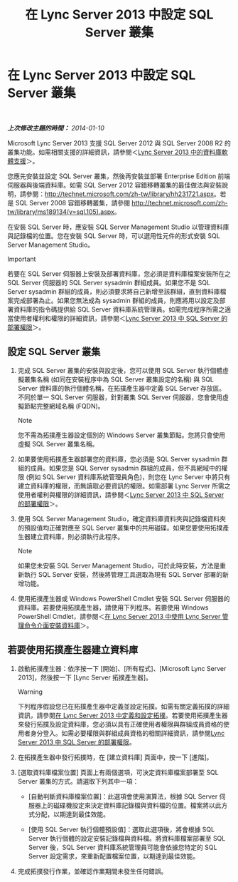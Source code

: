 ﻿---
title: 在 Lync Server 2013 中設定 SQL Server 叢集
TOCTitle: 在 Lync Server 2013 中設定 SQL Server 叢集
ms:assetid: d7b52ef1-573c-48ed-bb94-34e37b49645c
ms:mtpsurl: https://technet.microsoft.com/zh-tw/library/Dn383982(v=OCS.15)
ms:contentKeyID: 56559317
ms.date: 08/10/2015
mtps_version: v=OCS.15
ms.translationtype: HT
---

# 在 Lync Server 2013 中設定 SQL Server 叢集

 

_**上次修改主題的時間：** 2014-01-10_

Microsoft Lync Server 2013 支援 SQL Server 2012 與 SQL Server 2008 R2 的叢集功能。如需相關支援的詳細資訊，請參閱＜[Lync Server 2013 中的資料庫軟體支援](lync-server-2013-database-software-support.md)＞。

您應先安裝並設定 SQL Server 叢集，然後再安裝並部署 Enterprise Edition 前端伺服器與後端資料庫。如需 SQL Server 2012 容錯移轉叢集的最佳做法與安裝說明，請參閱：<http://technet.microsoft.com/zh-tw/library/hh231721.aspx>。若是 SQL Server 2008 容錯移轉叢集，請參閱 <http://technet.microsoft.com/zh-tw/library/ms189134(v=sql.105).aspx>。

在安裝 SQL Server 時，應安裝 SQL Server Management Studio 以管理資料庫與記錄檔的位置。您在安裝 SQL Server 時，可以選用性元件的形式安裝 SQL Server Management Studio。

> [!IMPORTANT]  
> 若要在 SQL Server 伺服器上安裝及部署資料庫，您必須是資料庫檔案安裝所在之 SQL Server 伺服器的 SQL Server sysadmin 群組成員。如果您不是 SQL Server sysadmin 群組的成員，則必須要求將自己新增至該群組，直到資料庫檔案完成部署為止。如果您無法成為 sysadmin 群組的成員，則應將用以設定及部署資料庫的指令碼提供給 SQL Server 資料庫系統管理員。如需完成程序所需之適當使用者權利和權限的詳細資訊，請參閱＜<a href="lync-server-2013-deployment-permissions-for-sql-server.md">Lync Server 2013 中 SQL Server 的部署權限</a>＞。



## 設定 SQL Server 叢集

1.  完成 SQL Server 叢集的安裝與設定後，您可以使用 SQL Server 執行個體虛擬叢集名稱 (如同在安裝程序中為 SQL Server 叢集設定的名稱) 與 SQL Server 資料庫的執行個體名稱，在拓撲產生器中定義 SQL Server 存放區。不同於單一 SQL Server 伺服器，針對叢集 SQL Server 伺服器，您會使用虛擬節點完整網域名稱 (FQDN)。
    
    > [!NOTE]  
    > 您不需為拓撲產生器設定個別的 Windows Server 叢集節點。您將只會使用虛擬 SQL Server 叢集名稱。
    


2.  如果要使用拓撲產生器部署您的資料庫，您必須是 SQL Server sysadmin 群組的成員。如果您是 SQL Server sysadmin 群組的成員，但不具網域中的權限 (例如 SQL Server 資料庫系統管理員角色)，則您在 Lync Server 中將只有建立資料庫的權限，而無讀取必要資訊的權限。如需部署 Lync Server 所需之使用者權利與權限的詳細資訊，請參閱＜[Lync Server 2013 中 SQL Server 的部署權限](lync-server-2013-deployment-permissions-for-sql-server.md)＞。

3.  使用 SQL Server Management Studio，確定資料庫資料夾與記錄檔資料夾的預設值均正確對應至 SQL Server 叢集中的共用磁碟。如果您要使用拓撲產生器建立資料庫，則必須執行此程序。
    
    > [!NOTE]  
    > 如果您未安裝 SQL Server Management Studio，可於此時安裝，方法是重新執行 SQL Server 安裝，然後將管理工具選取為現有 SQL Server 部署的新增功能。
    


4.  使用拓撲產生器或 Windows PowerShell Cmdlet 安裝 SQL Server 伺服器的資料庫。若要使用拓撲產生器，請使用下列程序。若要使用 Windows PowerShell Cmdlet，請參閱＜[在 Lync Server 2013 中使用 Lync Server 管理命令介面安裝資料庫](lync-server-2013-database-installation-using-lync-server-management-shell.md)＞。

## 若要使用拓撲產生器建立資料庫

1.  啟動拓撲產生器：依序按一下 \[開始\]、\[所有程式\]、\[Microsoft Lync Server 2013\]，然後按一下 \[Lync Server 拓撲產生器\]。
    
    > [!WARNING]
    > 下列程序假設您已在拓撲產生器中定義並設定拓撲。如需有關定義拓撲的詳細資訊，請參閱<a href="lync-server-2013-defining-and-configuring-the-topology.md">在 Lync Server 2013 中定義和設定拓撲</a>。若要使用拓撲產生器來發行拓撲及設定資料庫，您必須以具有正確使用者權限與群組成員資格的使用者身分登入。如需必要權限與群組成員資格的相關詳細資訊，請參閱<a href="lync-server-2013-deployment-permissions-for-sql-server.md">Lync Server 2013 中 SQL Server 的部署權限</a>。


2.  在拓撲產生器中發行拓撲時，在 \[建立資料庫\] 頁面中，按一下 \[進階\]。

3.  \[選取資料庫檔案位置\] 頁面上有兩個選項，可決定資料庫檔案部署至 SQL Server 叢集的方式。請選取下列其中一項：
    
      - \[自動判斷資料庫檔案位置\]：此選項會使用演算法，根據 SQL Server 伺服器上的磁碟機設定來決定資料庫記錄檔與資料檔的位置。檔案將以此方式分配，以期達到最佳效能。
    
      - \[使用 SQL Server 執行個體預設值\]：選取此選項後，將會根據 SQL Server 執行個體的設定安裝記錄檔與資料檔。將資料庫檔案部署至 SQL Server 後，SQL Server 資料庫系統管理員可能會依據您特定的 SQL Server 設定需求，來重新配置檔案位置，以期達到最佳效能。

4.  完成拓撲發行作業，並確認作業期間未發生任何錯誤。


